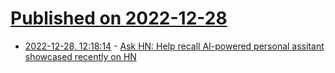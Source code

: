 # [Published on 2022-12-28](index.md)

* [2022-12-28, 12:18:14](https://news.ycombinator.com/item?id=34160267) - [Ask HN: Help recall AI-powered personal assitant showcased recently on HN](https://news.ycombinator.com/item?id=34160267)
